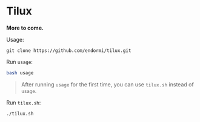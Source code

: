 # Tilux

**More to come.**

Usage:

```
git clone https://github.com/endormi/tilux.git
```

Run `usage`:

```bash
bash usage
```

> After running `usage` for the first time, you can use `tilux.sh` instead of `usage`.

Run `tilux.sh`:

```bash
./tilux.sh
```
